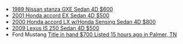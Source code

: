 - [1989 Nissan stanza GXE Sedan 4D $600](https://www.facebook.com/marketplace/item/2590158894661932/)
- [2001 Honda accord EX Sedan 4D $500](https://www.facebook.com/marketplace/item/720842197530752)
- [2000 Honda accord LX w/Honda Sensing Sedan 4D $800](https://www.facebook.com/marketplace/item/761684479715553)
- [2009 Lexus IS 250 Sedan 4D $500](https://www.facebook.com/marketplace/item/1138408891456625)
- Ford Mustang [Title in hand $700 Listed 15 hours ago in Palmer, TN](https://www.facebook.com/marketplace/item/726620996848680)

